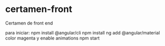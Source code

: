# certamen-front
 Certamen de front end

para iniciar:
npm install @angular/cli
npm install 
ng add @angular/material
  color magenta
  y
  enable animations
npm start
